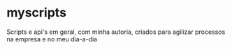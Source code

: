 # myscripts
Scripts e api's em geral, com minha autoria, criados para agilizar processos na empresa e no meu dia-a-dia
